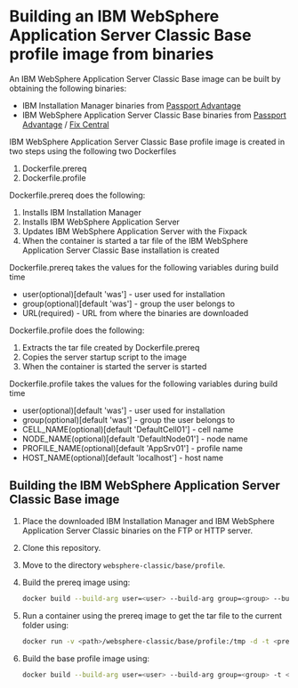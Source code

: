 # Building an IBM WebSphere Application Server Classic Base profile image from binaries

An IBM WebSphere Application Server Classic Base image can be built by obtaining the following binaries:
* IBM Installation Manager binaries from [Passport Advantage](http://www-01.ibm.com/software/passportadvantage/pao_customer.html)
* IBM WebSphere Application Server Classic Base binaries from [Passport Advantage](http://www-01.ibm.com/software/passportadvantage/pao_customer.html) / [Fix Central](http://www-933.ibm.com/support/fixcentral/)

IBM WebSphere Application Server Classic Base profile image is created in two steps using the following two Dockerfiles

1. Dockerfile.prereq
2. Dockerfile.profile

Dockerfile.prereq does the following:
 
1. Installs IBM Installation Manager
2. Installs IBM WebSphere Application Server 
3. Updates IBM WebSphere Application Server with the Fixpack
4. When the container is started a tar file of the IBM WebSphere Application Server Classic Base installation is created

Dockerfile.prereq takes the values for the following variables during build time 
* user(optional)[default 'was'] - user used for installation
* group(optional)[default 'was'] - group the user belongs to
* URL(required) - URL from where the binaries are downloaded

Dockerfile.profile does the following:
                                                                                                           
1. Extracts the tar file created by Dockerfile.prereq
2. Copies the server startup script to the image
3. When the container is started the server is started

Dockerfile.profile takes the values for the following variables during build time                                         
* user(optional)[default 'was'] - user used for installation                                                               
* group(optional)[default 'was'] - group the user belongs to
* CELL_NAME(optional)[default 'DefaultCell01'] - cell name
* NODE_NAME(optional)[default 'DefaultNode01'] - node name
* PROFILE_NAME(optional)[default 'AppSrv01'] - profile name
* HOST_NAME(optional)[default 'localhost'] - host name

## Building the IBM WebSphere Application Server Classic Base image

1. Place the downloaded IBM Installation Manager and IBM WebSphere Application Server Classic binaries on the FTP or HTTP server.
2. Clone this repository.
3. Move to the directory `websphere-classic/base/profile`.
4. Build the prereq image using:

    ```bash
    docker build --build-arg user=<user> --build-arg group=<group> --build-arg URL=<URL> -t <prereq-image-name> -f Dockerfile.prereq .
    ```

5. Run a container using the prereq image to get the tar file to the current folder using:

    ```bash
    docker run -v <path>/websphere-classic/base/profile:/tmp -d -t <prereq-image-name>
    ```

6. Build the base profile image using:       

    ```bash
    docker build --build-arg user=<user> --build-arg group=<group> -t <profile-image-name> -f Dockerfile.profile .
    ```


